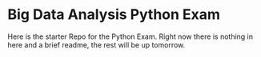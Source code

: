 # Big Data Analysis Python Exam
Here is the starter Repo for the Python Exam.
Right now there is nothing in here and a brief readme, the rest will be up tomorrow.
